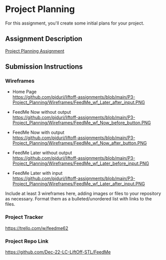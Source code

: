 # Project Planning
For this assignment, you'll create some initial plans for your project.

## Assignment Description
[Project Planning Assignment](https://education.launchcode.org/liftoff/modules/assignments/project-planning)

## Submission Instructions

### Wireframes

- Home Page  
https://github.com/pjduri/liftoff-assignments/blob/main/P3-Project_Planning/Wireframes/FeedMe_wf_Later_after_input.PNG

- FeedMe Now without output  
https://github.com/pjduri/liftoff-assignments/blob/main/P3-Project_Planning/Wireframes/FeedMe_wf_Now_before_button.PNG

- FeedMe Now with output  
https://github.com/pjduri/liftoff-assignments/blob/main/P3-Project_Planning/Wireframes/FeedMe_wf_Now_after_button.PNG

- FeedMe Later without output  
https://github.com/pjduri/liftoff-assignments/blob/main/P3-Project_Planning/Wireframes/FeedMe_wf_Later_before_input.PNG

- FeedMe Later with input  
https://github.com/pjduri/liftoff-assignments/blob/main/P3-Project_Planning/Wireframes/FeedMe_wf_Later_after_input.PNG

Include at least 3 wireframes here, adding images or files to your repository as necessary. Format them as a bulleted/unordered list with links to the files.

### Project Tracker

https://trello.com/w/feedme62

### Project Repo Link

https://github.com/Dec-22-LC-LiftOff-STL/FeedMe
